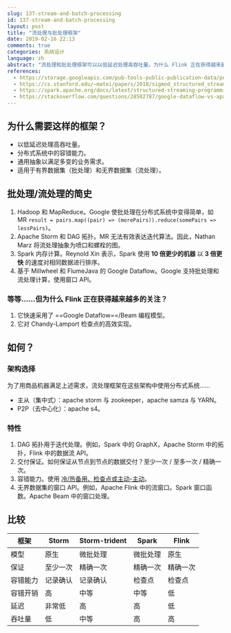```yaml
---
slug: 137-stream-and-batch-processing
id: 137-stream-and-batch-processing
layout: post
title: "流处理与批处理框架"
date: 2019-02-16 22:13
comments: true
categories: 系统设计
language: zh
abstract: "流处理和批处理框架可以以低延迟处理高吞吐量。为什么 Flink 正在获得越来越多的关注？如何在 Storm、Storm-trident、Spark 和 Flink 之间做出架构选择？"
references:
  - https://storage.googleapis.com/pub-tools-public-publication-data/pdf/43864.pdf
  - https://cs.stanford.edu/~matei/papers/2018/sigmod_structured_streaming.pdf
  - https://spark.apache.org/docs/latest/structured-streaming-programming-guide.html
  - https://stackoverflow.com/questions/28502787/google-dataflow-vs-apache-storm
---
```


## 为什么需要这样的框架？

* 以低延迟处理高吞吐量。
* 分布式系统中的容错能力。
* 通用抽象以满足多变的业务需求。
* 适用于有界数据集（批处理）和无界数据集（流处理）。

## 批处理/流处理的简史

1. Hadoop 和 MapReduce。Google 使批处理在分布式系统中变得简单，如 MR `result = pairs.map((pair) => (morePairs)).reduce(somePairs => lessPairs)`。
2. Apache Storm 和 DAG 拓扑。MR 无法有效表达迭代算法。因此，Nathan Marz 将流处理抽象为喷口和螺栓的图。
3. Spark 内存计算。Reynold Xin 表示，Spark 使用 **10 倍更少的机器** 以 **3 倍更快** 的速度对相同数据进行排序。
4. 基于 Millwheel 和 FlumeJava 的 Google Dataflow。Google 支持批处理和流处理计算，使用窗口 API。

### 等等……但为什么 Flink 正在获得越来越多的关注？

1. 它快速采用了 ==Google Dataflow==/Beam 编程模型。
2. 它对 Chandy-Lamport 检查点的高效实现。

## 如何？

### 架构选择

为了用商品机器满足上述需求，流处理框架在这些架构中使用分布式系统……

* 主从（集中式）：apache storm 与 zookeeper，apache samza 与 YARN。
* P2P（去中心化）：apache s4。

### 特性

1. DAG 拓扑用于迭代处理。例如，Spark 中的 GraphX，Apache Storm 中的拓扑，Flink 中的数据流 API。
2. 交付保证。如何保证从节点到节点的数据交付？至少一次 / 至多一次 / 精确一次。
3. 容错能力。使用 [冷/热备用、检查点或主动-主动](https://tianpan.co/notes/85-improving-availability-with-failover)。
4. 无界数据集的窗口 API。例如，Apache Flink 中的流窗口。Spark 窗口函数。Apache Beam 中的窗口处理。

## 比较

| 框架                       | Storm         | Storm-trident | Spark        | Flink        |
| --------------------------- | ------------- | ------------- | ------------ | ------------ |
| 模型                       | 原生          | 微批处理      | 微批处理     | 原生         |
| 保证                       | 至少一次     | 精确一次     | 精确一次     | 精确一次     |
| 容错能力                   | 记录确认      | 记录确认      | 检查点       | 检查点       |
| 容错开销                   | 高            | 中等          | 中等         | 低           |
| 延迟                       | 非常低        | 高            | 高           | 低           |
| 吞吐量                     | 低            | 中等          | 高           | 高           |